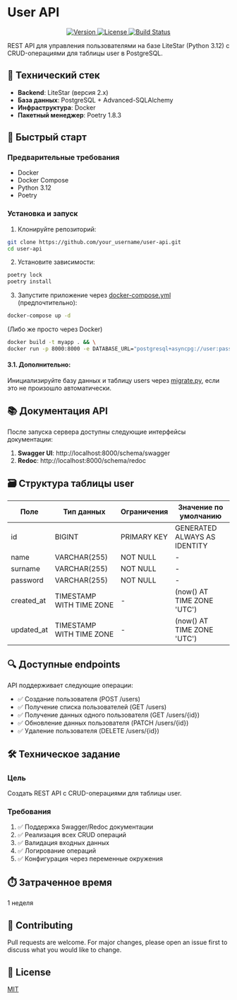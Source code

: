 # User API

<p align="center">
  <a href="https://github.com/D1m7asis/UserHubAPI">
    <img src="https://img.shields.io/badge/version-1.0.0-blue.svg" alt="Version">
  </a>
  <a href="https://github.com/D1m7asis/UserHubAPI/blob/main/LICENSE">
    <img src="https://img.shields.io/badge/license-MIT-green.svg" alt="License">
  </a>
  <a href="https://github.com/D1m7asis/UserHubAPI/actions">
    <img src="https://github.com/D1m7asis/UserHubAPI/actions/workflows/ci.yml/badge.svg" alt="Build Status">
  </a>
</p>

REST API для управления пользователями на базе LiteStar (Python 3.12) с CRUD-операциями для таблицы user в PostgreSQL.

## 📌 Технический стек
- **Backend**: LiteStar (версия 2.x)
- **База данных**: PostgreSQL + Advanced-SQLAlchemy
- **Инфраструктура**: Docker
- **Пакетный менеджер**: Poetry 1.8.3

## 🚀 Быстрый старт

### Предварительные требования
- Docker
- Docker Compose
- Python 3.12
- Poetry

### Установка и запуск

1. Клонируйте репозиторий:
```bash
git clone https://github.com/your_username/user-api.git
cd user-api
```

2. Установите зависимости:
```bash
poetry lock
poetry install
```

3. Запустите приложение через [docker-compose.yml](docker-compose.yml) (предпочтительно):

```bash
docker-compose up -d
```
(Либо же просто через Docker)
```bash
docker build -t myapp . && \
docker run -p 8000:8000 -e DATABASE_URL="postgresql+asyncpg://user:password@host.docker.internal:5432/users_db" myapp
```

#### 3.1. Дополнительно: 
Инициализируйте базу данных и таблицу users через [migrate.py](src/app/migrate.py), если это не произошло автоматически. 

## 📚 Документация API

После запуска сервера доступны следующие интерфейсы документации:

1. **Swagger UI**: http://localhost:8000/schema/swagger
2. **Redoc**: http://localhost:8000/schema/redoc

## 🗃️ Структура таблицы user

| Поле       | Тип данных               | Ограничения | Значение по умолчанию        |
|------------|--------------------------|-------------|------------------------------|
| id         | BIGINT                   | PRIMARY KEY | GENERATED ALWAYS AS IDENTITY |
| name       | VARCHAR(255)             | NOT NULL    | -                            |
| surname    | VARCHAR(255)             | NOT NULL    | -                            |
| password   | VARCHAR(255)             | NOT NULL    | -                            |
| created_at | TIMESTAMP WITH TIME ZONE | -           | (now() AT TIME ZONE 'UTC')   |
| updated_at | TIMESTAMP WITH TIME ZONE | -           | (now() AT TIME ZONE 'UTC')   |

## 🔍 Доступные endpoints
API поддерживает следующие операции:
- ✅ Создание пользователя (POST /users)
- ✅ Получение списка пользователей (GET /users)
- ✅ Получение данных одного пользователя (GET /users/{id})
- ✅ Обновление данных пользователя (PATCH /users/{id})
- ✅ Удаление пользователя (DELETE /users/{id})

## 🛠️ Техническое задание

### Цель
Создать REST API с CRUD-операциями для таблицы user.

### Требования
1. ✅ Поддержка Swagger/Redoc документации
2. ✅ Реализация всех CRUD операций
3. ✅ Валидация входных данных
4. ✅ Логирование операций
5. ✅ Конфигурация через переменные окружения

## ⏱️ Затраченное время
1 неделя

## 🤝 Contributing
Pull requests are welcome. For major changes, please open an issue first to discuss what you would like to change.

## 📜 License
[MIT](https://choosealicense.com/licenses/mit/)
